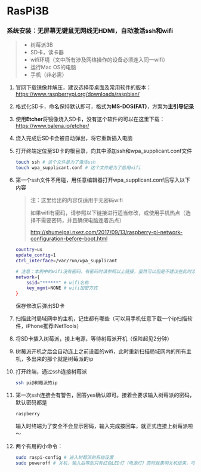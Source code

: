 # RasPi3B

### 系统安装：无屏幕无键鼠无网线无HDMI，自动激活ssh和wifi

> - 树莓派3B
> - SD卡，读卡器
> - wifi环境（文中所有涉及网络操作的设备必须连入同一wifi）
> - 运行Mac OS的电脑
> - 手机（非必需）

1. 官网下载镜像并解压，建议选择带桌面及常用软件的版本：https://www.raspberrypi.org/downloads/raspbian/

2. 格式化SD卡，命名保持默认即可，格式为**MS-DOS(FAT)**，方案为**主引导记录**

3. 使用**Etcher**将镜像烧入SD卡，没有这个软件的可以在这里下载：https://www.balena.io/etcher/

4. 烧入完成后SD卡会被自动弹出，将它重新插入电脑

5. 打开终端定位至SD卡的根目录，向其中添加ssh和wpa_supplicant.conf文件

   ```bash
   touch ssh # 这个文件是为了激活ssh
   touch wpa_supplicant.conf # 这个文件是为了启用wifi
   ```

6. 第一个ssh文件不用碰，用任意编辑器打开wpa_supplicant.conf后写入以下内容

   > 注：这里给出的内容仅适用于无密码wifi
   >
   > 如果wifi有密码，请参照以下链接进行适当修改，或使用手机热点（选择不需要密码，并且确保电脑连着热点）
   >
   > http://shumeipai.nxez.com/2017/09/13/raspberry-pi-network-configuration-before-boot.html

   ```bash
   country=us
   update_config=1
   ctrl_interface=/var/run/wpa_supplicant
   
   # 注意：本例中的wifi没有密码，有密码时请参照以上链接，虽然可以但是不建议在此时添加多个wifi
   network={
       ssid="******" # wifi名称
       key_mgmt=NONE # wifi加密方式
   }
   ```

   保存修改后弹出SD卡

7. 扫描此时局域网中的主机，记住都有哪些（可以用手机任意下载一个ip扫描软件，iPhone推荐iNetTools）

8. 将SD卡插入树莓派，接上电源，等待树莓派开机（保险起见2分钟）

9. 树莓派开机之后会自动连上之前设置的wifi，此时重新扫描局域网内的所有主机，多出来的那个就是树莓派的ip

10. 打开终端，通过ssh连接树莓派

    ```bash
    ssh pi@树莓派的ip
    ```

11. 第一次ssh连接会有警告，回答yes确认即可。接着会要求输入树莓派的密码，默认密码都是

    ```bash
    raspberry
    ```

    输入时终端为了安全不会显示密码，输入完成按回车，就正式连接上树莓派啦～

12. 两个有用的小命令：

    ```bash
    sudo raspi-config # 进入树莓派的系统设置
    sudo poweroff # 关机，输入后等到只有红色LED灯（电源灯）亮时就表明关机结束，可以断开电源
    ```
